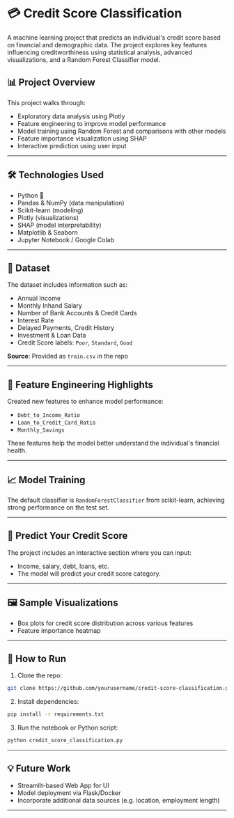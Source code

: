 # 💳 Credit Score Classification

A machine learning project that predicts an individual's credit score based on financial and demographic data. The project explores key features influencing creditworthiness using statistical analysis, advanced visualizations, and a Random Forest Classifier model.

## 📊 Project Overview

This project walks through:
- Exploratory data analysis using Plotly
- Feature engineering to improve model performance
- Model training using Random Forest and comparisons with other models
- Feature importance visualization using SHAP
- Interactive prediction using user input

---

## 🛠️ Technologies Used

- Python 🐍
- Pandas & NumPy (data manipulation)
- Scikit-learn (modeling)
- Plotly (visualizations)
- SHAP (model interpretability)
- Matplotlib & Seaborn
- Jupyter Notebook / Google Colab

---

## 📂 Dataset

The dataset includes information such as:
- Annual Income
- Monthly Inhand Salary
- Number of Bank Accounts & Credit Cards
- Interest Rate
- Delayed Payments, Credit History
- Investment & Loan Data
- Credit Score labels: `Poor`, `Standard`, `Good`

**Source**: Provided as `train.csv` in the repo

---

## 🧠 Feature Engineering Highlights

Created new features to enhance model performance:
- `Debt_to_Income_Ratio`
- `Loan_to_Credit_Card_Ratio`
- `Monthly_Savings`

These features help the model better understand the individual's financial health.

---

## 📈 Model Training

The default classifier is `RandomForestClassifier` from scikit-learn, achieving strong performance on the test set.

---

## 🎯 Predict Your Credit Score

The project includes an interactive section where you can input:
- Income, salary, debt, loans, etc.
- The model will predict your credit score category.

---

## 🖼️ Sample Visualizations

- Box plots for credit score distribution across various features
- Feature importance heatmap

---

## 🚀 How to Run

1. Clone the repo:
```bash
git clone https://github.com/yourusername/credit-score-classification.git
```

2. Install dependencies:
```bash
pip install -r requirements.txt
```

3. Run the notebook or Python script:
```bash
python credit_score_classification.py
```

---

## 💡 Future Work

- Streamlit-based Web App for UI
- Model deployment via Flask/Docker
- Incorporate additional data sources (e.g. location, employment length)

---
